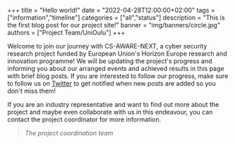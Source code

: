 +++
title = "Hello world!"
date = "2022-04-28T12:00:00+02:00"
tags = ["information","timeline"]
categories = ["all","status"]
description = "This is the first blog post for our project site!"
banner = "img/banners/circle.jpg"
authors = ["Project Team/UniOulu"]
+++


Welcome to join our journey with CS-AWARE-NEXT, a cyber security research project funded by European Union's Horizon Europe research and innovation programme! We will be updating the project's progress and informing you about our arranged events and achieved results in this page with brief blog posts. If you are interested to follow our progress, make sure to follow us on [Twitter](https://twitter.com/cs_aware_next) to get notified when new posts are added so you don't miss them!

If you are an industry representative and want to find out more about the project and maybe even collaborate with us in this endeavour, you can contact the project coordinator for more information.



> *The project coordination team*